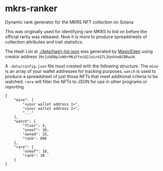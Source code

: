 # mkrs-ranker
Dynamic rank generator for the MKRS NFT collection on Solana

This was originally used for identifying rare MKRS to bid on before the official rarity was released. Now it is more to produce spreadsheets of collection attributes and trait statistics.

The Hash List at [./data/hash-list.json](./data/hash-list.json) was generated by [MagicEden](https://magiceden.io/mintlist-tool) using creator address `39c2zbDBpJoNhrM6iFtoiQ2JxLntG7L3UohXeBCBRwiH`.

A `.data/config.json` file must created with the following structure. The `mine` is an array of your wallet addresses for tracking purposes. `watch` is used to produce a spreadsheet of just those NFTs that meet additional criteria to be watched. `rare` will filter the NFTs to JSON for use in other programs or reporting.

```
{
    "mine": [
        "<your wallet address 1>",
        "<your wallet address 2>",
        "..."
    ],
    "watch": {
        "floor": 5,
        "oneof": 10,
        "owned": 25,
        "rank": 600
    },
    "rare": {
        "oneof": 10,
        "rank": 30
    }
}
```
